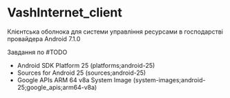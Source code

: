 # VashInternet_client
Клієнтська оболнока для системи управління ресурсами в господарстві провайдера
Android 7.1.0

Завдання по #TODO

- Android SDK Platform 25 (platforms;android-25)
- Sources for Android 25 (sources;android-25)
- Google APIs ARM 64 v8a System Image (system-images;android-25;google_apis;arm64-v8a)

